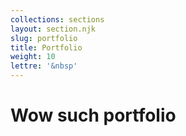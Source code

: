 ```yaml
---
collections: sections
layout: section.njk
slug: portfolio
title: Portfolio
weight: 10
lettre: '&nbsp'
---
```


# Wow such portfolio
